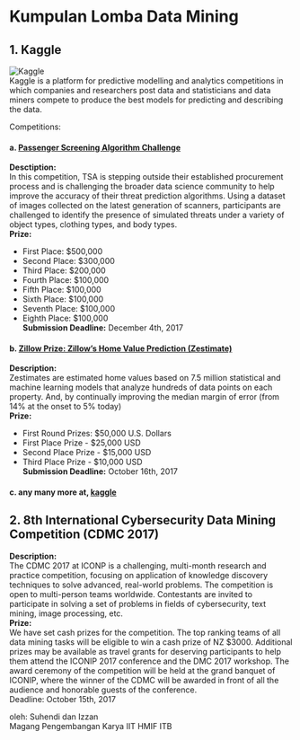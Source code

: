 # Kumpulan Lomba Data Mining

## 1. Kaggle
![Kaggle](https://kaggle2.blob.core.windows.net/competitions/kaggle/3136/media/kaggle-transparent.svg)<br/>
Kaggle is a platform for predictive modelling and analytics competitions in which companies and researchers post data and statisticians and data miners compete to produce the best models for predicting and describing the data.

Competitions:
#### a. [Passenger Screening Algorithm Challenge](https://www.kaggle.com/c/passenger-screening-algorithm-challenge#timeline)
**Desctiption:** <br/>
In this competition, TSA is stepping outside their established procurement process and is challenging the broader data science community to help improve the accuracy of their threat prediction algorithms. Using a dataset of images collected on the latest generation of scanners, participants are challenged to identify the presence of simulated threats under a variety of object types, clothing types, and body types.<br/>
**Prize:**
- First Place: $500,000
- Second Place: $300,000
- Third Place: $200,000
- Fourth Place: $100,000
- Fifth Place: $100,000
- Sixth Place: $100,000
- Seventh Place: $100,000
- Eighth Place: $100,000 <br/>
**Submission Deadline:** December 4th, 2017

#### b. [Zillow Prize: Zillow’s Home Value Prediction (Zestimate)](https://www.kaggle.com/c/zillow-prize-1)
**Description:** <br/>
Zestimates are estimated home values based on 7.5 million statistical and machine learning models that analyze hundreds of data points on each property. And, by continually improving the median margin of error (from 14% at the onset to 5% today)<br/>
**Prize:**
- First Round Prizes: $50,000 U.S. Dollars
- First Place Prize - $25,000 USD
- Second Place Prize - $15,000 USD
- Third Place Prize - $10,000 USD<br/>
**Submission Deadline:** October 16th, 2017

#### c. any many more at, [kaggle](https://www.kaggle.com/competitions)



## 2. 8th International Cybersecurity Data Mining Competition (CDMC 2017)
**Description:**<br/>
The CDMC 2017 at ICONP is a challenging, multi-month research and practice competition, focusing on application of knowledge discovery techniques to solve advanced, real-world problems. The competition is open to multi-person teams worldwide. Contestants are invited to participate in solving a set of problems in fields of cybersecurity, text mining, image processing, etc.<br/>
**Prize:**<br/>
We have set cash prizes for the competition. The top ranking teams of all data mining tasks will be eligible to win a cash prize of NZ $3000. Additional prizes may be available as travel grants for deserving participants to help them attend the ICONIP 2017 conference and the DMC 2017 workshop. The award ceremony of the competition will be held at the grand banquet of ICONIP, where the winner of the CDMC will be awarded in front of all the audience and honorable guests of the conference.<br/>
Deadline: October 15th, 2017

oleh: Suhendi dan Izzan<br/>
Magang Pengembangan Karya IIT HMIF ITB